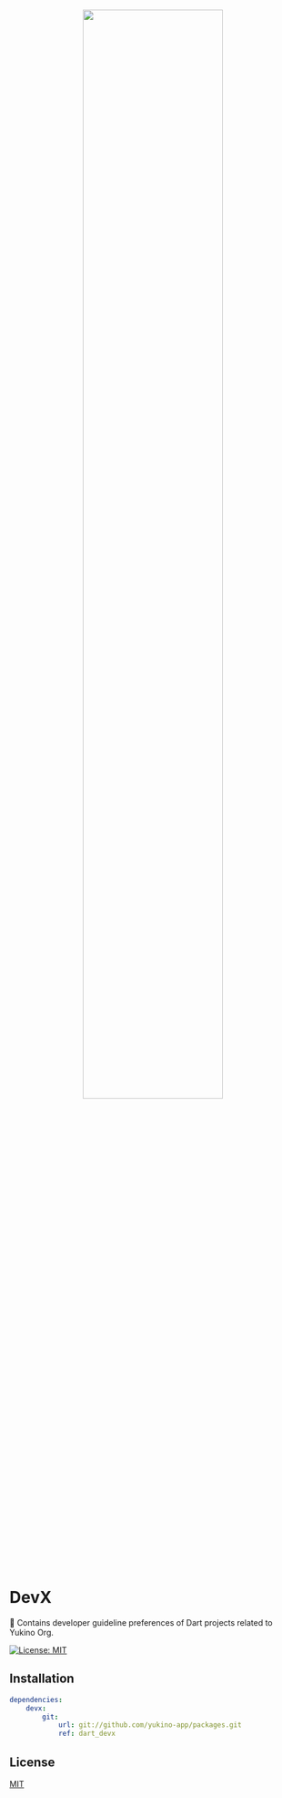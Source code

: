 <br />

<p align="center">
    <img src="https://github.com/yukino-org/media/blob/main/images/subbanners/gh-packages-banner.png?raw=true" width="70%">
</p>

# DevX

🚨 Contains developer guideline preferences of Dart projects related to Yukino Org.

[![License: MIT](https://img.shields.io/badge/License-MIT-yellow.svg)](https://opensource.org/licenses/MIT)

## Installation

```yaml
dependencies:
    devx:
        git:
            url: git://github.com/yukino-app/packages.git
            ref: dart_devx
```

## License

[MIT](./LICENSE)
